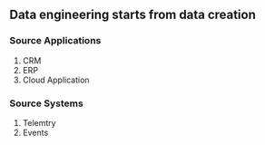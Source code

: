 ## Data engineering starts from data creation

### Source Applications
  1. CRM
  2. ERP
  3. Cloud Application



### Source Systems

  1. Telemtry
  2. Events
